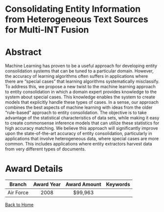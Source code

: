 
Consolidating Entity Information from Heterogeneous Text Sources for Multi-INT Fusion
=====================================================================================

# Abstract


Machine Learning has proven to be a useful approach for developing entity consolidation systems that can be tuned to a particular domain. However, the accuracy of learning algorithms often suffers in applications where there are “special cases” that learning algorithms systematically misclassify.  To address this, we propose a new twist to the machine learning approach to entity consolidation in which a domain expert provides knowledge to the system about special cases. This knowledge enables the system to create models that explicitly handle these types of cases.   In a sense, our approach combines the best aspects of machine learning with ideas from the older “rule-based” approach to entity consolidation. The objective is to take advantage of the statistical characteristics of data sets, while making it easy to create commonsense inference models that can utilize these statistics for high accuracy matching. We believe this approach will significantly improve upon the state-of-the-art accuracy of entity consolidation, particularly in applications that involve heterogeneous data, where special cases are more common. This includes applications where entity extractors harvest data from very different types of documents.  

# Award Details

|Branch|Award Year|Award Amount|Keywords|
| :---: | :---: | :---: | :---: |
|Air Force|2008|$99,963||
  
  


[Back to Home](https://github.com/chrischow/dod_sbir_awards/DJ/#1305)
